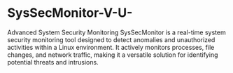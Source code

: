 # SysSecMonitor-V-U-
Advanced System Security Monitoring SysSecMonitor is a real-time system security monitoring tool designed to detect anomalies and unauthorized activities within a Linux environment. It actively monitors processes, file changes, and network traffic, making it a versatile solution for identifying potential threats and intrusions.
